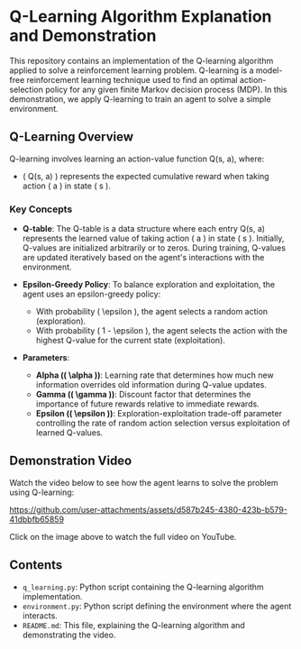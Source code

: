 # Q-Learning Algorithm Explanation and Demonstration

This repository contains an implementation of the Q-learning algorithm applied to solve a reinforcement learning problem. Q-learning is a model-free reinforcement learning technique used to find an optimal action-selection policy for any given finite Markov decision process (MDP). In this demonstration, we apply Q-learning to train an agent to solve a simple environment.

## Q-Learning Overview

Q-learning involves learning an action-value function Q(s, a), where:
- \( Q(s, a) \) represents the expected cumulative reward when taking action \( a \) in state \( s \).

### Key Concepts

- **Q-table**: The Q-table is a data structure where each entry Q(s, a) represents the learned value of taking action \( a \) in state \( s \). Initially, Q-values are initialized arbitrarily or to zeros. During training, Q-values are updated iteratively based on the agent's interactions with the environment.

- **Epsilon-Greedy Policy**: To balance exploration and exploitation, the agent uses an epsilon-greedy policy:
  - With probability \( \epsilon \), the agent selects a random action (exploration).
  - With probability \( 1 - \epsilon \), the agent selects the action with the highest Q-value for the current state (exploitation).

- **Parameters**:
  - **Alpha (\( \alpha \))**: Learning rate that determines how much new information overrides old information during Q-value updates.
  - **Gamma (\( \gamma \))**: Discount factor that determines the importance of future rewards relative to immediate rewards.
  - **Epsilon (\( \epsilon \))**: Exploration-exploitation trade-off parameter controlling the rate of random action selection versus exploitation of learned Q-values.


## Demonstration Video

Watch the video below to see how the agent learns to solve the problem using Q-learning:

https://github.com/user-attachments/assets/d587b245-4380-423b-b579-41dbbfb65859

Click on the image above to watch the full video on YouTube.

## Contents

- `q_learning.py`: Python script containing the Q-learning algorithm implementation.
- `environment.py`: Python script defining the environment where the agent interacts.
- `README.md`: This file, explaining the Q-learning algorithm and demonstrating the video.


